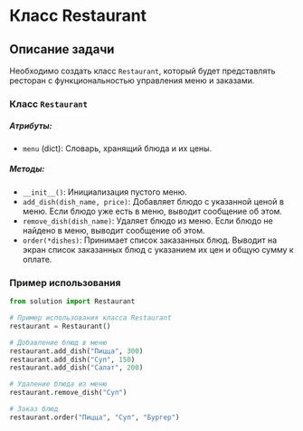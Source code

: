 # Класс Restaurant

## Описание задачи

Необходимо создать класс `Restaurant`, который будет представлять ресторан с функциональностью управления меню и заказами.

### Класс `Restaurant`

##### Атрибуты:

- `menu` (dict): Словарь, хранящий блюда и их цены.

##### Методы:

- `__init__()`: Инициализация пустого меню.
- `add_dish(dish_name, price)`: Добавляет блюдо с указанной ценой в меню. Если блюдо уже есть в меню, выводит сообщение об этом.
- `remove_dish(dish_name)`: Удаляет блюдо из меню. Если блюдо не найдено в меню, выводит сообщение об этом.
- `order(*dishes)`: Принимает список заказанных блюд. Выводит на экран список заказанных блюд с указанием их цен и общую сумму к оплате.

### Пример использования

```python
from solution import Restaurant

# Пример использования класса Restaurant
restaurant = Restaurant()

# Добавление блюд в меню
restaurant.add_dish("Пицца", 300)
restaurant.add_dish("Суп", 150)
restaurant.add_dish("Салат", 200)

# Удаление блюда из меню
restaurant.remove_dish("Суп")

# Заказ блюд
restaurant.order("Пицца", "Суп", "Бургер")
